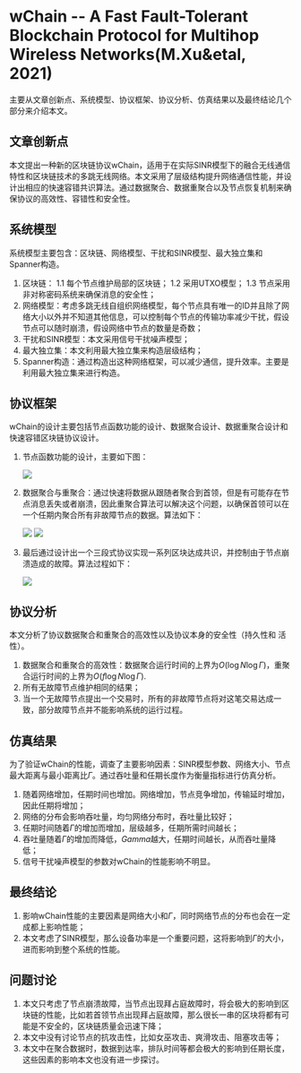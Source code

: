 # wChain -- A Fast Fault-Tolerant Blockchain Protocol for Multihop Wireless Networks(M.Xu&etal, 2021)

主要从文章创新点、系统模型、协议框架、协议分析、仿真结果以及最终结论几个部分来介绍本文。

## 文章创新点

本文提出一种新的区块链协议wChain，适用于在实际SINR模型下的融合无线通信特性和区块链技术的多跳无线网络。本文采用了层级结构提升网络通信性能，并设计出相应的快速容错共识算法。通过数据聚合、数据重聚合以及节点恢复机制来确保协议的高效性、容错性和安全性。

## 系统模型

系统模型主要包含：区块链、网络模型、干扰和SINR模型、最大独立集和Spanner构造。
1. 区块链：
   1.1 每个节点维护局部的区块链；
   1.2 采用UTXO模型；
   1.3 节点采用非对称密码系统来确保消息的安全性；
2. 网络模型：考虑多跳无线自组织网络模型，每个节点具有唯一的ID并且除了网络大小以外并不知道其他信息，可以控制每个节点的传输功率减少干扰，假设节点可以随时崩溃，假设网络中节点的数量是奇数；
3. 干扰和SINR模型：本文采用信号干扰噪声模型；
4. 最大独立集：本文利用最大独立集来构造层级结构；
5. Spanner构造：通过构造出这种网络框架，可以减少通信，提升效率。主要是利用最大独立集来进行构造。

## 协议框架

wChain的设计主要包括节点函数功能的设计、数据聚合设计、数据重聚合设计和快速容错区块链协议设计。
1. 节点函数功能的设计，主要如下图：
   
   ![](./pics6/Algorithm_1.png)

2. 数据聚合与重聚合：通过快速将数据从跟随者聚合到首领，但是有可能存在节点消息丢失或者崩溃，因此重聚合算法可以解决这个问题，以确保首领可以在一个任期内聚合所有非故障节点的数据。算法如下：
   
   ![](./pics6/Algorithm_2.png)
   ![](./pics6/Algorithm_3.png)

3. 最后通过设计出一个三段式协议实现一系列区块达成共识，并控制由于节点崩溃造成的故障。算法过程如下：
   
   ![](./pics6/Algorithm_4.png)

## 协议分析

本文分析了协议数据聚合和重聚合的高效性以及协议本身的安全性（持久性和 活性）。
1. 数据聚合和重聚合的高效性：数据聚合运行时间的上界为$O(\log N\log \Gamma)$，重聚合运行时间的上界为$O(f\log N\log\Gamma)$.
2. 所有无故障节点维护相同的结果；
3. 当一个无故障节点提出一个交易时，所有的非故障节点将对这笔交易达成一致，部分故障节点并不能影响系统的运行过程。

## 仿真结果

为了验证wChain的性能，调查了主要影响因素：SINR模型参数、网络大小、节点最大距离与最小距离比$\Gamma$。通过吞吐量和任期长度作为衡量指标进行仿真分析。
1. 随着网络增加，任期时间也增加。网络增加，节点竞争增加，传输延时增加，因此任期将增加；
2. 网络的分布会影响吞吐量，均匀网络分布时，吞吐量比较好；
3. 任期时间随着$\Gamma$的增加而增加，层级越多，任期所需时间越长；
4. 吞吐量随着$\Gamma$的增加而降低，$Gamma$越大，任期时间越长，从而吞吐量降低；
5. 信号干扰噪声模型的参数对wChain的性能影响不明显。

## 最终结论

1. 影响wChain性能的主要因素是网络大小和$\Gamma$，同时网络节点的分布也会在一定成都上影响性能；
2. 本文考虑了SINR模型，那么设备功率是一个重要问题，这将影响到$\Gamma$的大小，进而影响到整个系统的性能。

## 问题讨论

1. 本文只考虑了节点崩溃故障，当节点出现拜占庭故障时，将会极大的影响到区块链的性能，比如若首领节点出现拜占庭故障，那么很长一串的区块将都有可能是不安全的，区块链质量会迅速下降；
2. 本文中没有讨论节点的抗攻击性，比如女巫攻击、爽滑攻击、阻塞攻击等；
3. 本文中在聚合数据时，数据到达率，排队时间等都会极大的影响到任期长度，这些因素的影响本文也没有进一步探讨。